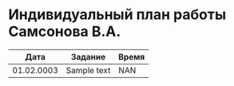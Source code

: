 # Индивидуальный план работы Самсонова В.А.

| Дата           | Задание                                              | Время     |
|----------------|------------------------------------------------------|-----------|
| 01.02.0003     | Sample text                                          | NAN       |
